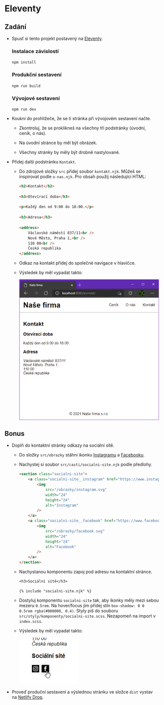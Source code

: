 # Eleventy

## Zadání

- Spusť si tento projekt postavený na [Eleventy](https://www.11ty.dev/).

  ### Instalace závislostí

  `npm install`

  ### Produkční sestavení

  `npm run build`

  ### Vývojové sestavení

  `npm run dev`

- Koukni do prohlížeče, že se ti stránka při vývojovém sestavení načte.

  - Zkontroluj, že se proklikneš na všechny tři podstránky (úvodní, ceník, o nás).

  - Na úvodní stránce by měl být obrázek.

  - Všechny stránky by měly být drobně nastylované.

- Přidej další podstránku `Kontakt`.

  - Do zdrojové složky `src` přidej soubor `kontakt.njk`. Můžeš se inspirovat podle `o-nas.njk`. Pro obsah použij následující HTML:

    ```html
    <h2>Kontakt</h2>

    <h3>Otevírací doba</h3>

    <p>Každý den od 9:00 do 18:00.</p>

    <h3>Adresa</h3>

    <address>
    	Václavské náměstí 837/11<br />
    	Nové Město, Praha 1,<br />
    	110 00<br />
    	Česká republika
    </address>
    ```

  - Odkaz na kontakt přidej do společné navigace v hlavičce.

  - Výsledek by měl vypadat takto:

    ![kontaktní stránka](zadani/kontakt.png)

## Bonus

- Doplň do kontaktní stránky odkazy na sociální sítě.

  - Do složky `src/obrazky` stáhni ikonku [Instagramu](https://iconmonstr.com/instagram-12-svg/) a [Facebooku](https://iconmonstr.com/facebook-2-svg/).

  - Nachystej si soubor `src/casti/socialni-site.njk` podle předlohy.

    ```html
    <section class="socialni-site">
    	<a class="socialni-site__instagram" href="https://www.instagram.com/">
    		<img
    			src="/obrazky/instagram.svg"
    			width="24"
    			height="24"
    			alt="Instagram"
    		/>
    	</a>
    	<a class="socialni-site__facebook" href="https://www.facebook.com/">
    		<img
    			src="/obrazky/facebook.svg"
    			width="24"
    			height="24"
    			alt="Facebook"
    		/>
    	</a>
    </section>
    ```

  - Nachystanou komponentu zapoj pod adresu na kontaktní stránce.

    ```njk
    <h3>Sociální sítě</h3>

    {% include "socialni-site.njk" %}
    ```

  - Dostyluj komponentu `socialni-site` tak, aby ikonky měly mezi sebou mezeru `0.5rem`. Na hover/focus jim přidej stín `box-shadow: 0 0 0.5rem rgba(#000000, 0.4)`. Styly piš do souboru `src/styly/komponenty/socialni-site.scss`. Nezapomeň na import v `index.scss`.

  - Výsledek by měl vypadat takto:

    ![bonus](zadani/bonus.png)

- Proveď produční sestavení a výslednou stránku ve složce `dist` vystav na [Netlify Drop](https://app.netlify.com/drop).
